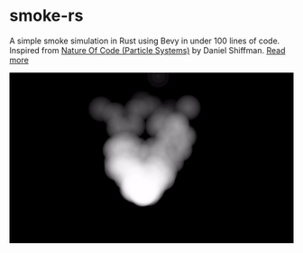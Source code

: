 # smoke-rs
A simple smoke simulation in Rust using Bevy in under 100 lines of code. Inspired from [Nature Of Code (Particle Systems)](https://natureofcode.com/book/chapter-4-particle-systems/) by Daniel Shiffman. [Read more](https://blog.trieoflogs.com/smoke-simulation-rust-bevy/)

![smoke-sim.gif](./assets/smoke-sim.gif)
